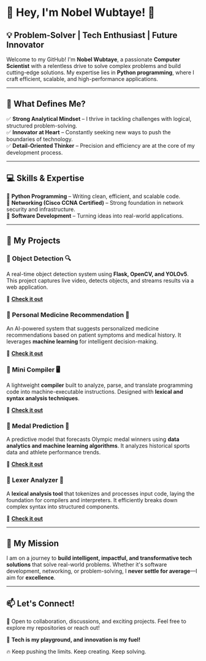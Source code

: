 # **👋 Hey, I'm Nobel Wubtaye!** 🚀  

## **💡 Problem-Solver | Tech Enthusiast | Future Innovator**  

Welcome to my GitHub! I'm **Nobel Wubtaye**, a passionate **Computer Scientist** with a relentless drive to solve complex problems and build cutting-edge solutions. My expertise lies in **Python programming**, where I craft efficient, scalable, and high-performance applications.  

---

## **🔹 What Defines Me?**  
✅ **Strong Analytical Mindset** – I thrive in tackling challenges with logical, structured problem-solving.  
✅ **Innovator at Heart** – Constantly seeking new ways to push the boundaries of technology.  
✅ **Detail-Oriented Thinker** – Precision and efficiency are at the core of my development process.  

---

## **💻 Skills & Expertise**  
🚀 **Python Programming** – Writing clean, efficient, and scalable code.  
🚀 **Networking (Cisco CCNA Certified)** – Strong foundation in network security and infrastructure.  
🚀 **Software Development** – Turning ideas into real-world applications.  

---

## **🚀 My Projects**  

### **📌 Object Detection** 🔍  
A real-time object detection system using **Flask, OpenCV, and YOLOv5**. This project captures live video, detects objects, and streams results via a web application.  

🔗 **[Check it out](https://github.com/Noba21/real-time-object-detection.git)**  

### **📌 Personal Medicine Recommendation** 💊  
An AI-powered system that suggests personalized medicine recommendations based on patient symptoms and medical history. It leverages **machine learning** for intelligent decision-making.  

🔗 **[Check it out](#)**  

### **📌 Mini Compiler** 🖥️  
A lightweight **compiler** built to analyze, parse, and translate programming code into machine-executable instructions. Designed with **lexical and syntax analysis techniques**.  

🔗 **[Check it out](https://github.com/Noba21/mini-compiler.git)**  

### **📌 Medal Prediction** 🏅  
A predictive model that forecasts Olympic medal winners using **data analytics and machine learning algorithms**. It analyzes historical sports data and athlete performance trends.  

🔗 **[Check it out](#)**  

### **📌 Lexer Analyzer** 📜  
A **lexical analysis tool** that tokenizes and processes input code, laying the foundation for compilers and interpreters. It efficiently breaks down complex syntax into structured components.  

🔗 **[Check it out](#)**  

---

## **📌 My Mission**  
I am on a journey to **build intelligent, impactful, and transformative tech solutions** that solve real-world problems. Whether it's software development, networking, or problem-solving, I **never settle for average**—I aim for **excellence**.  

---

## **📫 Let's Connect!**  
💬 Open to collaboration, discussions, and exciting projects. Feel free to explore my repositories or reach out!  

🚀 **Tech is my playground, and innovation is my fuel!**  

🔥 Keep pushing the limits. Keep creating. Keep solving.  
